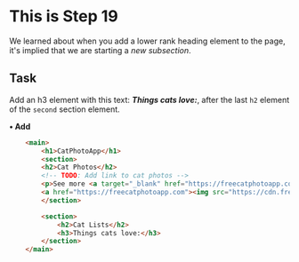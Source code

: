 # This is Step 19

We learned about when you add a lower rank heading element to the page, it's implied that we are starting a *new subsection*.

## Task

Add an h3 element with this text: ***Things cats love:***, after the last `h2` element of the `second` section element.


**• Add**

```HTML
    <main>
        <h1>CatPhotoApp</h1>
        <section>
        <h2>Cat Photos</h2>
        <!-- TODO: Add link to cat photos -->
        <p>See more <a target="_blank" href="https://freecatphotoapp.com">cat photos</a> in our gallery.</p>
        <a href="https://freecatphotoapp.com"><img src="https://cdn.freecodecamp.org/curriculum/cat-photo-app/relaxing-cat.jpg" alt="A cute orange cat lying on its back."></a>
        </section>

        <section>
            <h2>Cat Lists</h2>
            <h3>Things cats love:</h3>
        </section>
    </main>
```
